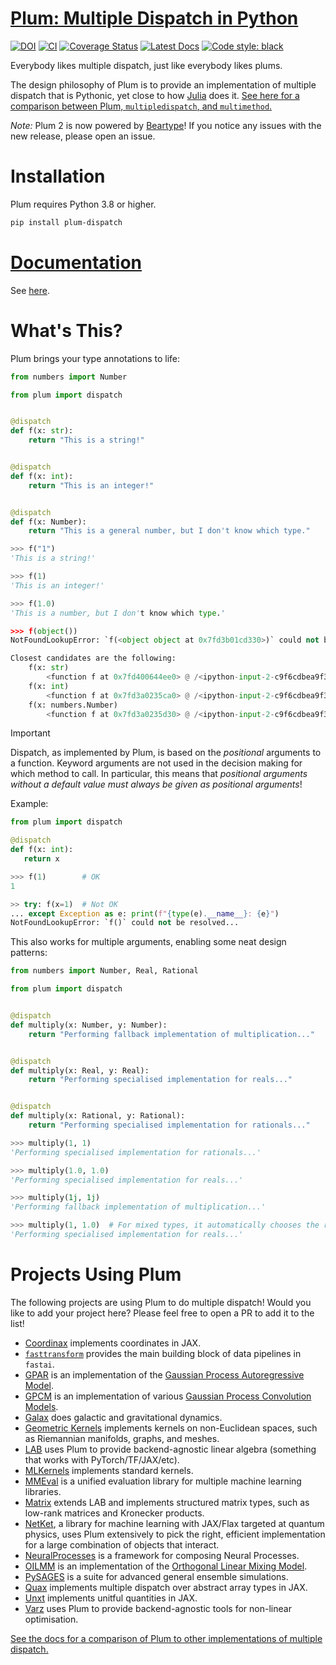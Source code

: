 # [Plum: Multiple Dispatch in Python](https://github.com/beartype/plum)

[![DOI](https://zenodo.org/badge/110279931.svg)](https://zenodo.org/badge/latestdoi/110279931)
[![CI](https://github.com/beartype/plum/workflows/CI/badge.svg?branch=master)](https://github.com/beartype/plum/actions?query=workflow%3ACI)
[![Coverage Status](https://coveralls.io/repos/github/beartype/plum/badge.svg?branch=master&service=github)](https://coveralls.io/github/beartype/plum?branch=master)
[![Latest Docs](https://img.shields.io/badge/docs-latest-blue.svg)](https://beartype.github.io/plum)
[![Code style: black](https://img.shields.io/badge/code%20style-black-000000.svg)](https://github.com/psf/black)

Everybody likes multiple dispatch, just like everybody likes plums.

The design philosophy of Plum is to provide an implementation of multiple dispatch that is Pythonic, yet close to how [Julia](http://julialang.org/) does it.
[See here for a comparison between Plum, `multipledispatch`, and `multimethod`.](https://beartype.github.io/plum/comparison.html)

*Note:*
Plum 2 is now powered by [Beartype](https://github.com/beartype/beartype)!
If you notice any issues with the new release, please open an issue.

# Installation

Plum requires Python 3.8 or higher.

```bash
pip install plum-dispatch
```

# [Documentation](https://beartype.github.io/plum)

See [here](https://beartype.github.io/plum).

# What's This?

Plum brings your type annotations to life:

```python
from numbers import Number

from plum import dispatch


@dispatch
def f(x: str):
    return "This is a string!"


@dispatch
def f(x: int):
    return "This is an integer!"


@dispatch
def f(x: Number):
    return "This is a general number, but I don't know which type."
```

```python
>>> f("1")
'This is a string!'

>>> f(1)
'This is an integer!'

>>> f(1.0)
'This is a number, but I don't know which type.'

>>> f(object())
NotFoundLookupError: `f(<object object at 0x7fd3b01cd330>)` could not be resolved.

Closest candidates are the following:
    f(x: str)
        <function f at 0x7fd400644ee0> @ /<ipython-input-2-c9f6cdbea9f3>:6
    f(x: int)
        <function f at 0x7fd3a0235ca0> @ /<ipython-input-2-c9f6cdbea9f3>:11
    f(x: numbers.Number)
        <function f at 0x7fd3a0235d30> @ /<ipython-input-2-c9f6cdbea9f3>:16
```


> [!IMPORTANT]
> Dispatch, as implemented by Plum, is based on the _positional_ arguments to a function.
> Keyword arguments are not used in the decision making for which method to call.
> In particular, this means that _positional arguments without a default value must
> always be given as positional arguments_!
>
> Example:
> ```python
> from plum import dispatch
>
> @dispatch
> def f(x: int):
>    return x
>
> >>> f(1)        # OK
> 1
>
> >> try: f(x=1)  # Not OK
> ... except Exception as e: print(f"{type(e).__name__}: {e}")
> NotFoundLookupError: `f()` could not be resolved...
> ```


This also works for multiple arguments, enabling some neat design patterns:

```python
from numbers import Number, Real, Rational

from plum import dispatch


@dispatch
def multiply(x: Number, y: Number):
    return "Performing fallback implementation of multiplication..."


@dispatch
def multiply(x: Real, y: Real):
    return "Performing specialised implementation for reals..."


@dispatch
def multiply(x: Rational, y: Rational):
    return "Performing specialised implementation for rationals..."
```

```python
>>> multiply(1, 1)
'Performing specialised implementation for rationals...'

>>> multiply(1.0, 1.0)
'Performing specialised implementation for reals...'

>>> multiply(1j, 1j)
'Performing fallback implementation of multiplication...'

>>> multiply(1, 1.0)  # For mixed types, it automatically chooses the right optimisation!
'Performing specialised implementation for reals...'
```
# Projects Using Plum

The following projects are using Plum to do multiple dispatch!
Would you like to add your project here?
Please feel free to open a PR to add it to the list!

- [Coordinax](https://github.com/GalacticDynamics/coordinax) implements coordinates in JAX.
- [`fasttransform`](https://github.com/AnswerDotAI/fasttransform) provides the main building block of data pipelines in `fastai`.
- [GPAR](https://github.com/wesselb/gpar) is an implementation of the [Gaussian Process Autoregressive Model](https://arxiv.org/abs/1802.07182).
- [GPCM](https://github.com/wesselb/gpcm) is an implementation of various [Gaussian Process Convolution Models](https://arxiv.org/abs/2203.06997).
- [Galax](https://github.com/GalacticDynamics/galax) does galactic and gravitational dynamics.
- [Geometric Kernels](https://github.com/GPflow/GeometricKernels) implements kernels on non-Euclidean spaces, such as Riemannian manifolds, graphs, and meshes.
- [LAB](https://github.com/wesselb/lab) uses Plum to provide backend-agnostic linear algebra (something that works with PyTorch/TF/JAX/etc).
- [MLKernels](https://github.com/wesselb/mlkernels) implements standard kernels.
- [MMEval](https://github.com/open-mmlab/mmeval) is a unified evaluation library for multiple machine learning libraries.
- [Matrix](https://github.com/wesselb/matrix) extends LAB and implements structured matrix types, such as low-rank matrices and Kronecker products.
- [NetKet](https://github.com/netket/netket), a library for machine learning with JAX/Flax targeted at quantum physics, uses Plum extensively to pick the right, efficient implementation for a large combination of objects that interact.
- [NeuralProcesses](https://github.com/wesselb/neuralprocesses) is a framework for composing Neural Processes.
- [OILMM](https://github.com/wesselb/oilmm) is an implementation of the [Orthogonal Linear Mixing Model](https://arxiv.org/abs/1911.06287).
- [PySAGES](https://github.com/SSAGESLabs/PySAGES) is a suite for advanced general ensemble simulations.
- [Quax](https://github.com/patrick-kidger/quax) implements multiple dispatch over abstract array types in JAX.
- [Unxt](https://github.com/GalacticDynamics/unxt) implements unitful quantities in JAX.
- [Varz](https://github.com/wesselb/varz) uses Plum to provide backend-agnostic tools for non-linear optimisation.

[See the docs for a comparison of Plum to other implementations of multiple dispatch.](https://beartype.github.io/plum/comparison.html)
